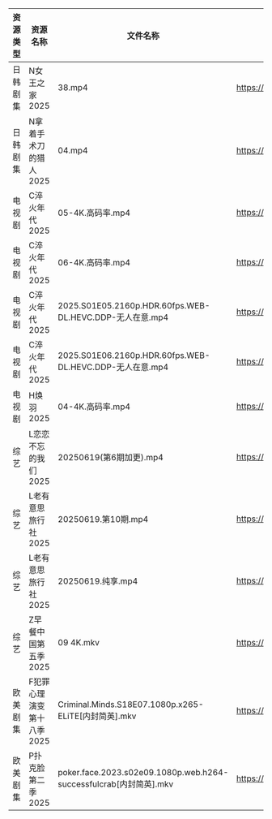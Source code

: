 | 资源类型 | 资源名称            | 文件名称                                                           | 分享链接                                | 更新时间                |
| ---- | --------------- | -------------------------------------------------------------- | ----------------------------------- | ------------------- |
| 日韩剧集 | N女王之家2025       | 38.mp4                                                         | https://pan.quark.cn/s/a85463f38f49 | 2025-06-19 16:29:01 |
| 日韩剧集 | N拿着手术刀的猎人2025   | 04.mp4                                                         | https://pan.quark.cn/s/425671cbfbc3 | 2025-06-19 01:29:25 |
| 电视剧  | C淬火年代2025       | 05-4K.高码率.mp4                                                  | https://pan.quark.cn/s/9fb5de6a595c | 2025-06-19 21:21:34 |
| 电视剧  | C淬火年代2025       | 06-4K.高码率.mp4                                                  | https://pan.quark.cn/s/9fb5de6a595c | 2025-06-19 21:21:30 |
| 电视剧  | C淬火年代2025       | 2025.S01E05.2160p.HDR.60fps.WEB-DL.HEVC.DDP-无人在意.mp4           | https://pan.quark.cn/s/9fb5de6a595c | 2025-06-19 21:21:23 |
| 电视剧  | C淬火年代2025       | 2025.S01E06.2160p.HDR.60fps.WEB-DL.HEVC.DDP-无人在意.mp4           | https://pan.quark.cn/s/9fb5de6a595c | 2025-06-19 21:21:26 |
| 电视剧  | H焕羽2025         | 04-4K.高码率.mp4                                                  | https://pan.quark.cn/s/b19e6baa289c | 2025-06-19 21:24:57 |
| 综艺   | L恋恋不忘的我们2025    | 20250619(第6期加更).mp4                                            | https://pan.quark.cn/s/d6117c189f5a | 2025-06-19 21:39:37 |
| 综艺   | L老有意思旅行社2025    | 20250619.第10期.mp4                                              | https://pan.quark.cn/s/f387ccfb541f | 2025-06-19 16:38:37 |
| 综艺   | L老有意思旅行社2025    | 20250619.纯享.mp4                                                | https://pan.quark.cn/s/f387ccfb541f | 2025-06-19 16:38:32 |
| 综艺   | Z早餐中国第五季2025    | 09 4K.mkv                                                      | https://pan.quark.cn/s/8bf6a96b483b | 2025-06-19 16:36:31 |
| 欧美剧集 | F犯罪心理演变第十八季2025 | Criminal.Minds.S18E07.1080p.x265-ELiTE[内封简英].mkv               | https://pan.quark.cn/s/38a701ac585c | 2025-06-19 16:22:56 |
| 欧美剧集 | P扑克脸第二季2025     | poker.face.2023.s02e09.1080p.web.h264-successfulcrab[内封简英].mkv | https://pan.quark.cn/s/e29b876f70bc | 2025-06-19 21:30:33 |
